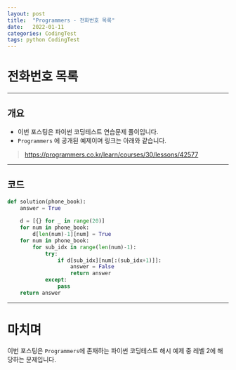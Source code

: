 ```yaml
---
layout: post
title:  "Programmers - 전화번호 목록"
date:   2022-01-11
categories: CodingTest
tags: python CodingTest
---
```

# 전화번호 목록
---

## 개요

* 이번 포스팅은 파이썬 코딩테스트 연습문제 풀이입니다.
* `Programmers` 에 공개된 예제이며 링크는 아래와 같습니다.

> <https://programmers.co.kr/learn/courses/30/lessons/42577>
    
---
    
## 코드

```python
def solution(phone_book):
    answer = True
    
    d = [{} for _ in range(20)]
    for num in phone_book:
        d[len(num)-1][num] = True
    for num in phone_book:
        for sub_idx in range(len(num)-1):
            try:
                if d[sub_idx][num[:(sub_idx+1)]]:
                    answer = False
                    return answer
            except:
                pass
    return answer
```
---
# 마치며
이번 포스팅은 `Programmers`에 존재하는 파이썬 코딩테스트 해시 예제 중 레벨 2에 해당하는 문제입니다. 